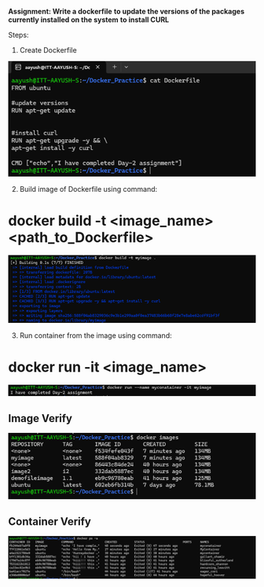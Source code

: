 **Assignment: Write a dockerfile** 
**to update the versions of the packages currently installed on the system**
**to install CURL**

Steps:

1. Create Dockerfile

![alt text](../Day-2/Day-2(dockerfile).png)

2. Build image of Dockerfile using command:

# docker build -t <image_name> <path_to_Dockerfile>

![alt text](../Day-2/Day-2(build%20docker%20image).png)

3. Run container from the image using command:

# docker run -it <image_name>

![alt text](../Day-2/Day-2(build%20container).png)

## Image Verify
![alt text](../Day-2/Day-2(Image%20Verify).png)

## Container Verify
![alt text](../Day-2/Day-2(container%20verify).png)
